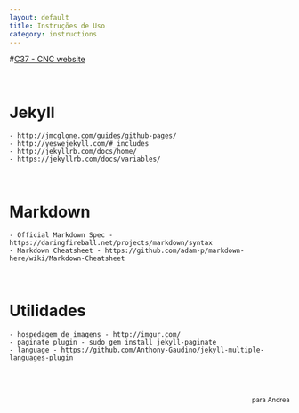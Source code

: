 ```yaml
---
layout: default
title: Instruções de Uso
category: instructions
---
```



#[C37 - CNC website](https://github.com/c37-cnc/website)

<br>

# Jekyll
    - http://jmcglone.com/guides/github-pages/
    - http://yeswejekyll.com/#_includes
    - http://jekyllrb.com/docs/home/
    - https://jekyllrb.com/docs/variables/

<br>

# Markdown 
    - Official Markdown Spec - https://daringfireball.net/projects/markdown/syntax
    - Markdown Cheatsheet - https://github.com/adam-p/markdown-here/wiki/Markdown-Cheatsheet

<br>

# Utilidades
    - hospedagem de imagens - http://imgur.com/ 
    - paginate plugin - sudo gem install jekyll-paginate
    - language - https://github.com/Anthony-Gaudino/jekyll-multiple-languages-plugin


<br>
<br>

<small style="float:right">para Andrea</small>